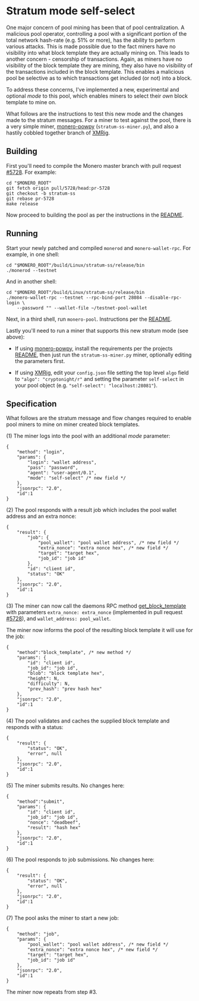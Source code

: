 # Stratum mode self-select

One major concern of pool mining has been that of pool centralization. A
malicious pool operator, controlling a pool with a significant portion of the
total network hash-rate (e.g. 51% or more), has the ability to perform various
attacks. This is made possible due to the fact miners have no visibility into
what block template they are actually mining on. This leads to another concern -
censorship of transactions. Again, as miners have no visibility of the block
template they are mining, they also have no visibility of the transactions
included in the block template. This enables a malicious pool be selective as to
which transactions get included (or not) into a block.

To address these concerns, I've implemented a new, experimental and optional
*mode* to this pool, which enables miners to select their *own* block template
to mine on.

What follows are the instructions to test this new mode and the changes made to
the stratum messages. For a miner to test against the pool, there is a very
simple miner, [monero-powpy](https://github.com/jtgrassie/monero-powpy)
(`stratum-ss-miner.py`), and also a hastily cobbled together branch of
[XMRig](https://github.com/jtgrassie/xmrig/tree/stratum-ss).

## Building

First you'll need to compile the Monero master branch with pull request
[#5728](https://github.com/monero-project/monero/pull/5728). For example:

    cd "$MONERO_ROOT"
    git fetch origin pull/5728/head:pr-5728
    git checkout -b stratum-ss
    git rebase pr-5728
    make release

Now proceed to building the pool as per the instructions in the
[README](./README.md#compiling-from-source).

## Running

Start your newly patched and compiled `monerod` and `monero-wallet-rpc`. For
example, in one shell:

    cd "$MONERO_ROOT"/build/Linux/stratum-ss/release/bin
    ./monerod --testnet

And in another shell:

    cd "$MONERO_ROOT"/build/Linux/stratum-ss/release/bin
    ./monero-wallet-rpc --testnet --rpc-bind-port 28084 --disable-rpc-login \
        --password "" --wallet-file ~/testnet-pool-wallet

Next, in a third shell, run `monero-pool`. Instructions per the
[README](./README.md#running).

Lastly you'll need to run a miner that supports this new stratum mode (see
above):

 - If using [monero-powpy](https://github.com/jtgrassie/monero-powpy), install
   the requirements per the projects
   [README](https://github.com/jtgrassie/monero-powpy/blob/master/README.md),
   then just run the `stratum-ss-miner.py` miner, optionally editing the
   parameters first.

 - If using [XMRig](https://github.com/jtgrassie/xmrig/tree/stratum-ss), edit
   your `config.json` file  setting the top level `algo` field to `"algo":
   "cryptonight/r"` and setting the parameter `self-select` in your pool object
   (e.g. `"self-select": "localhost:28081"`).

## Specification

What follows are the stratum message and flow changes required to enable pool
miners to mine on miner created block templates.

(1) The miner logs into the pool with an additional *mode* parameter:

    {
        "method": "login",
        "params": {
            "login": "wallet address",
            "pass": "password",
            "agent": "user-agent/0.1",
            "mode": "self-select" /* new field */
        },
        "jsonrpc": "2.0",
        "id":1
    }

(2) The pool responds with a result job which includes the pool wallet address
and an extra nonce:

    {
        "result": {
            "job": {
                "pool_wallet": "pool wallet address", /* new field */
                "extra_nonce": "extra nonce hex", /* new field */
                "target": "target hex",
                "job_id": "job id"
            },
            "id": "client id",
            "status": "OK"
        },
        "jsonrpc": "2.0",
        "id":1
    }

(3) The miner can now call the daemons RPC method
[get_block_template](https://ww.getmonero.org/resources/developer-guides/daemon-rpc.html#get_block_template)
with parameters `extra_nonce: extra_nonce` (implemented in pull request
[#5728](https://github.com/monero-project/monero/pull/5728)), and
`wallet_address: pool_wallet`.

The miner now informs the pool of the resulting block template it will use for
the job:

    {
        "method":"block_template", /* new method */
        "params": {
            "id": "client id",
            "job_id": "job id",
            "blob": "block template hex",
            "height": N,
            "difficulty": N,
            "prev_hash": "prev hash hex"
        },
        "jsonrpc": "2.0",
        "id":1
    }

(4) The pool validates and caches the supplied block template and responds with
a status:

    {
        "result": {
            "status": "OK",
            "error", null
        },
        "jsonrpc": "2.0",
        "id":1
    }

(5) The miner submits results. No changes here:

    {
        "method":"submit",
        "params": {
            "id": "client id",
            "job_id": "job id",
            "nonce": "deadbeef",
            "result": "hash hex"
        },
        "jsonrpc": "2.0",
        "id":1
    }

(6) The pool responds to job submissions. No changes here:

    {
        "result": {
            "status": "OK",
            "error", null
        },
        "jsonrpc": "2.0",
        "id":1
    }

(7) The pool asks the miner to start a new job:

    {
        "method": "job",
        "params": {
            "pool_wallet": "pool wallet address", /* new field */
            "extra_nonce": "extra nonce hex", /* new field */
            "target": "target hex",
            "job_id": "job id"
        },
        "jsonrpc": "2.0",
        "id":1
    }

The miner now repeats from step #3.

[//]: # ( vim: set tw=80: )
